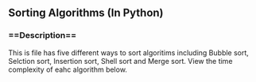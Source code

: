 ## Sorting Algorithms (In Python)

### ==Description==</h3>
This is file has five different ways to sort algoritims including Bubble sort, Selction sort, Insertion sort, Shell sort and Merge sort. View the time complexity of eahc algorithm below.